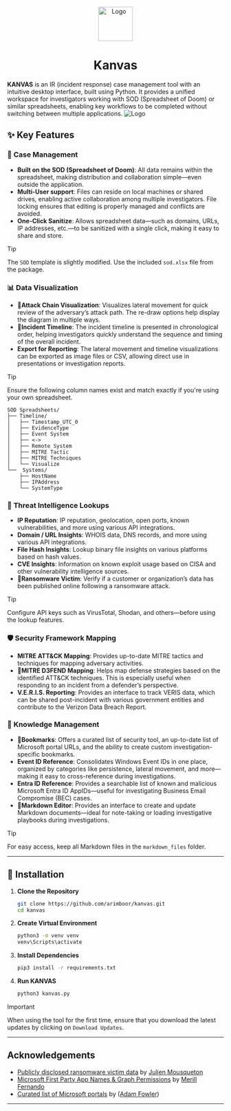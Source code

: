 
<br />
<div align="center">
  <a href="https://github.com/othneildrew/Best-README-Template">
    <img src="images/kanvas_logo.png" alt="Logo" width="80" height="80">
  </a>
  <h1 align="center">Kanvas</h1>
</div>

**KANVAS**  is an IR (incident response) case management tool with an intuitive desktop interface, built using Python. It provides a unified workspace for investigators working with SOD (Spreadsheet of Doom) or similar spreadsheets, enabling key workflows to be completed without switching between multiple applications.
<img src="assets/kanvas_demo.gif" alt="Logo">

## ✨ Key Features

### 🎲 **Case Management**
- **Built on the SOD (Spreadsheet of Doom)**: All data remains within the spreadsheet, making distribution and collaboration simple—even outside the application.
- **Multi-User support**: Files can reside on local machines or shared drives, enabling active collaboration among multiple investigators. File locking ensures that editing is properly managed and conflicts are avoided.
- **One-Click Sanitize**: Allows spreadsheet data—such as domains, URLs, IP addresses, etc.—to be sanitized with a single click, making it easy to share and store.

> [!TIP]
> The `SOD` template is slightly modified. Use the included `sod.xlsx` file from the package.

### 📊 **Data Visualization**

- 📌**Attack Chain Visualization**: Visualizes lateral movement for quick review of the adversary’s attack path. The re-draw options help display the diagram in multiple ways.
- 📌**Incident Timeline**: The incident timeline is presented in chronological order, helping investigators quickly understand the sequence and timing of the overall incident.
- **Export for Reporting**: The lateral movement and timeline visualizations can be exported as image files or CSV, allowing direct use in presentations or investigation reports.

>[!TIP]
> Ensure the following column names exist and match exactly if you're using your own spreadsheet.

```text
SOD Spreadsheets/
├── Timeline/
│   ├── Timestamp_UTC_0
│   ├── EvidenceType
│   ├── Event System
│   ├── <->
│   ├── Remote System
│   ├── MITRE Tactic
│   ├── MITRE Techniques
│   └── Visualize
└──  Systems/
    ├── HostName
    ├── IPAddress
    └── SystemType
```



### 👀 **Threat Intelligence Lookups**

- **IP Reputation**: IP reputation, geolocation, open ports, known vulnerabilities, and more using various API integrations.
- **Domain / URL Insights**: WHOIS data, DNS records, and more using various API integrations.
- **File Hash Insights**: Lookup binary file insights on various platforms based on hash values.
- **CVE Insights**: Information on known exploit usage based on CISA and other vulnerability intelligence sources.
- 📌**Ransomware Victim**: Verify if a customer or organization’s data has been published online following a ransomware attack.

>[!TIP]
> Configure API keys such as VirusTotal, Shodan, and others—before using the lookup features.

### 🛡️ **Security Framework Mapping**

- **MITRE ATT&CK Mapping**: Provides up-to-date MITRE tactics and techniques for mapping adversary activities.
- 📌**MITRE D3FEND Mapping**: Helps map defense strategies based on the identified ATT&CK techniques. This is especially useful when responding to an incident from a defender’s perspective.
- **V.E.R.I.S. Reporting**: Provides an interface to track VERIS data, which can be shared post-incident with various government entities and contribute to the Verizon Data Breach Report.

### 📑 **Knowledge Management**

- 📌**Bookmarks**: Offers a curated list of security tool, an up-to-date list of Microsoft portal URLs, and the ability to create custom investigation-specific bookmarks.
- **Event ID Reference**: Consolidates Windows Event IDs in one place, organized by categories like persistence, lateral movement, and more—making it easy to cross-reference during investigations.
- **Entra ID Reference**: Provides a searchable list of known and malicious Microsoft Entra ID AppIDs—useful for investigating Business Email Compromise (BEC) cases.
- 📌**Markdown Editor**: Provides an interface to create and update Markdown documents—ideal for note-taking or loading investigative playbooks during investigations.
  
> [!TIP]
> For easy access, keep all Markdown files in the `markdown_files` folder.
---

## 🚀 Installation

1. **Clone the Repository**
   ```bash
   git clone https://github.com/arimboor/kanvas.git
   cd kanvas
   ```

2. **Create Virtual Environment**
   ```bash
   python3 -m venv venv
   venv\Scripts\activate
   ```

3. **Install Dependencies**
   ```bash
   pip3 install -r requirements.txt
   ```

4. **Run KANVAS**
   ```bash
   python3 kanvas.py
   ```

> [!IMPORTANT]
> When using the tool for the first time, ensure that you download the latest updates by clicking on `Download Updates`.
---

## Acknowledgements

 - [Publicly disclosed ransomware victim data](https://www.ransomware.live/about) by [Julien Mousqueton](https://www.linkedin.com/in/julienmousqueton/)
 - [Microsoft First Party App Names & Graph Permissions](https://github.com/merill/microsoft-info) by [Merill Fernando ](https://www.linkedin.com/in/merill/)
 - [Curated list of Microsoft portals](https://msportals.io/about/) by ([Adam Fowler](https://www.linkedin.com/in/adamfowlerit/))
---
